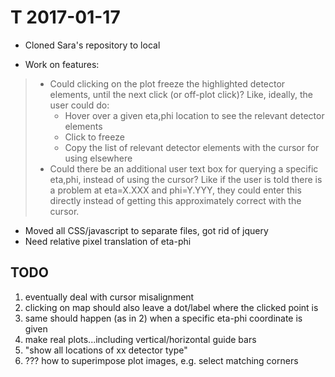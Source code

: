 T 2017-01-17
============

*  Cloned Sara's repository to local

* Work on features:

> * Could clicking on the plot freeze the highlighted detector elements, until the next click (or off-plot click)? Like, ideally, the user could do:
>     * Hover over a given eta,phi location to see the relevant detector elements
>     * Click to freeze
>     * Copy the list of relevant detector elements with the cursor for using elsewhere
> * Could there be an additional user text box for querying a specific eta,phi, instead of using the cursor? Like if the user is told there is a problem at eta=X.XXX and phi=Y.YYY, they could enter this directly instead of getting this approximately correct with the cursor.

* Moved all CSS/javascript to separate files, got rid of jquery
* Need relative pixel translation of eta-phi

TODO
----
1. eventually deal with cursor misalignment
2. clicking on map should also leave a dot/label where the clicked point is
3. same should happen (as in 2) when a specific eta-phi coordinate is given
4. make real plots...including vertical/horizontal guide bars
5. "show all locations of xx detector type"
6. ??? how to superimpose plot images, e.g. select matching corners
